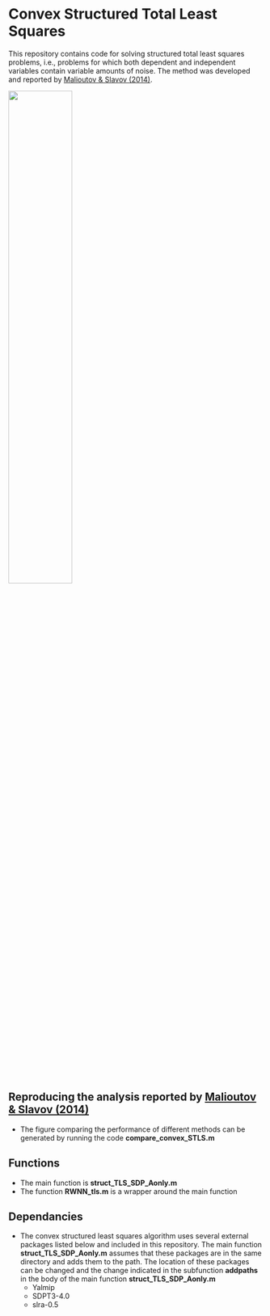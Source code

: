 # Convex Structured Total Least Squares


This repository contains code for solving structured total least squares problems, i.e., problems for which both dependent and independent variables contain variable amounts of noise. The method was developed and reported by [Malioutov & Slavov (2014)](http://proceedings.mlr.press/v32/malioutov14.html).


<img src="STLS_Comparision.png.png" width="50%">


## Reproducing the analysis reported by [Malioutov & Slavov (2014)](http://proceedings.mlr.press/v32/malioutov14.html)

- The figure comparing the performance of different methods can be generated by running the code **compare_convex_STLS.m**

## Functions
- The main function is **struct_TLS_SDP_Aonly.m**
- The function **RWNN_tls.m** is a wrapper around the main function

## Dependancies
- The convex structured least squares algorithm uses several external packages listed below and included in this repository. The main function **struct_TLS_SDP_Aonly.m** assumes that these packages are in the same directory and adds them to the path. The location of these packages can be changed and the change indicated in the subfunction **addpaths** in the body of the main function **struct_TLS_SDP_Aonly.m**   
  * Yalmip
  * SDPT3-4.0
  * slra-0.5
